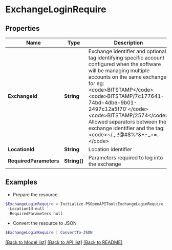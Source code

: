 # ExchangeLoginRequire
## Properties

Name | Type | Description | Notes
------------ | ------------- | ------------- | -------------
**ExchangeId** | **String** | Exchange identifier and optional tag identifying specific account configured when the software will be managing multiple accounts on the same exchange; for eg:  &lt;code&gt;BITSTAMP&lt;/code&gt; &lt;code&gt;BITSTAMP/7c177641-74bd-4dbe-9b01-2497c12a5f70&#x60;&lt;/code&gt; &lt;code&gt;BITSTAMP/2574&lt;/code&gt; Allowed separators between the exchange identifier and the tag: &lt;code&gt;~/.,:;\!@#$%^&amp;*-_+&#x3D;.&lt;/code&gt;  | [optional] 
**LocationId** | **String** | Location identifier | [optional] 
**RequiredParameters** | **String[]** | Parameters required to log into the exchange | [optional] 

## Examples

- Prepare the resource
```powershell
$ExchangeLoginRequire = Initialize-PSOpenAPIToolsExchangeLoginRequire  -ExchangeId null `
 -LocationId null `
 -RequiredParameters null
```

- Convert the resource to JSON
```powershell
$ExchangeLoginRequire | ConvertTo-JSON
```

[[Back to Model list]](../README.md#documentation-for-models) [[Back to API list]](../README.md#documentation-for-api-endpoints) [[Back to README]](../README.md)

